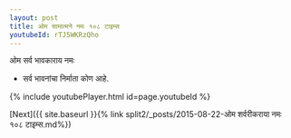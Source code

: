 ```yaml
---
layout: post
title: ओम सामात्मने नमः १०८ टाइम्स
youtubeId: rTJ5WKRzQho
---
```

 
 
 ओम सर्व भावकाराय नमः  
 
 -  सर्व भावनांचा निर्माता कोण आहे. 
 
  
 
  
 
 
 
 
 
 


{% include youtubePlayer.html id=page.youtubeId %}
 
[Next]({{ site.baseurl }}{% link  split2/_posts/2015-08-22-ओम शर्वरीकराया नमः १०८ टाइम्स.md%})
 

